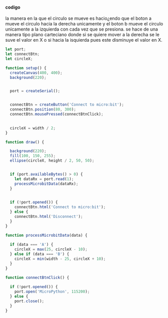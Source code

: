#### codigo
la manera en la que el circulo se mueve es hacio¿endo que el boton a mueve el circulo hacia la derecha unicamente y el boton b mueve el circulo unicamente
a la izquierda con cada vez que se presiona. se hace de una manera tipo plano carteciano donde si se quiere mover a la derecha se le suve el valor en X o si
hacia la isquierda pues este disminuye el valor en X. 

```js
let port;
let connectBtn;
let circleX;

function setup() {
  createCanvas(400, 400);
  background(220);


  port = createSerial();


  connectBtn = createButton('Connect to micro:bit');
  connectBtn.position(80, 300);
  connectBtn.mousePressed(connectBtnClick);

 
  circleX = width / 2;
}

function draw() {

  background(220);
  fill(100, 150, 255);
  ellipse(circleX, height / 2, 50, 50);


  if (port.availableBytes() > 0) {
    let dataRx = port.read(1); 
    processMicrobitData(dataRx); 
  }

 
  if (!port.opened()) {
    connectBtn.html('Connect to micro:bit');
  } else {
    connectBtn.html('Disconnect');
  }
}

function processMicrobitData(data) {
 
  if (data === 'A') {
    circleX = max(25, circleX - 10);
  } else if (data === 'B') {
    circleX = min(width - 25, circleX + 10);
  }
}

function connectBtnClick() {
 
  if (!port.opened()) {
    port.open('MicroPython', 115200);
  } else {
    port.close();
  }
}
```
